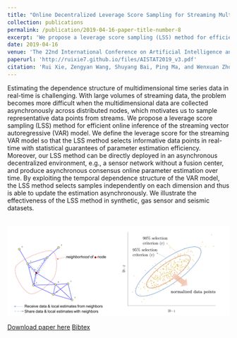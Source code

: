 ```yaml
---
title: "Online Decentralized Leverage Score Sampling for Streaming Multidimensional Time Series"
collection: publications
permalink: /publication/2019-04-16-paper-title-number-8
excerpt: 'We propose a leverage score sampling (LSS) method for efficient online inference of the streaming vector autoregressive (VAR) model. We define the leverage score for the streaming VAR model so that the LSS method selects informative data points in real-time with statistical guarantees of parameter estimation efficiency. Moreover, our LSS method can be directly deployed in an asynchronous decentralized environment, e.g., a sensor network without a fusion center, and produce asynchronous consensus online parameter estimation over time. <br/><img src='/images/figure_paper2.png'><br/>'
date: 2019-04-16
venue: 'The 22nd International Conference on Artificial Intelligence and Statistics (AISTATS 2019)'
paperurl: 'http://ruixie7.github.io/files/AISTAT2019_v3.pdf'
citation: 'Rui Xie, Zengyan Wang, Shuyang Bai, Ping Ma, and Wenxuan Zhong. Online decentralized leveraging sampling for streaming multivariate time series. Accepted. The 22nd International Conference on Artificial Intelligence and Statistics (AISTATS 2019).'
---
```

Estimating the dependence structure of multidimensional time series data in real-time is challenging. With large volumes of streaming data, the problem becomes more difficult when the multidimensional data are collected asynchronously across distributed nodes, which motivates us to sample representative data points from streams. We propose a leverage score sampling (LSS) method for efficient online inference of the streaming vector autoregressive (VAR) model. We define the leverage score for the streaming VAR model so that the LSS method selects informative data points in real-time with statistical guarantees of parameter estimation efficiency. Moreover, our LSS method can be directly deployed in an asynchronous decentralized environment, e.g., a sensor network without a fusion center, and produce asynchronous consensus online parameter estimation over time. By exploiting the temporal dependence structure of the VAR model, the LSS method selects samples independently on each dimension and thus is able to update the estimation asynchronously. We illustrate the effectiveness of the LSS method in synthetic, gas sensor and seismic datasets. 

<br/><img src='/images/figure_paper2.png'><br/>

[Download paper here](http://ruixie7.github.io/files/AISTAT2019_v3.pdf)
 [Bibtex](http://ruixie7.github.io/files/Xie2019aistats.bib)
